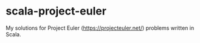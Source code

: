 # scala-project-euler
My solutions for Project Euler (https://projecteuler.net/) problems written in Scala. 
